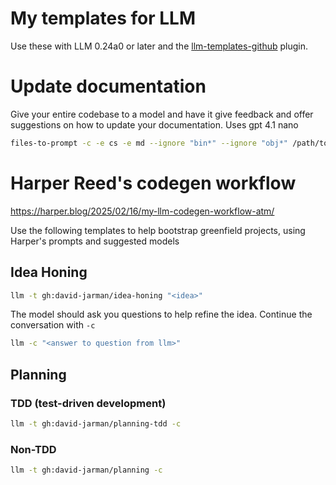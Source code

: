 # My templates for LLM

Use these with LLM 0.24a0 or later and the [llm-templates-github](https://github.com/simonw/llm-templates-github) plugin.

# Update documentation

Give your entire codebase to a model and have it give feedback and offer suggestions on how to update your documentation. Uses gpt 4.1 nano

```bash
files-to-prompt -c -e cs -e md --ignore "bin*" --ignore "obj*" /path/to/code /path/to/doc.md | llm -t gh:david-jarman/update-docs
```

# Harper Reed's codegen workflow

https://harper.blog/2025/02/16/my-llm-codegen-workflow-atm/

Use the following templates to help bootstrap greenfield projects, using Harper's prompts and suggested models

## Idea Honing

```bash
llm -t gh:david-jarman/idea-honing "<idea>"
```

The model should ask you questions to help refine the idea. Continue the conversation with `-c`

```bash
llm -c "<answer to question from llm>"
```

## Planning

### TDD (test-driven development)

```bash
llm -t gh:david-jarman/planning-tdd -c
```

### Non-TDD

```bash
llm -t gh:david-jarman/planning -c
```
